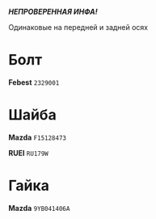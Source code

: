 ***НЕПРОВЕРЕННАЯ ИНФА!***

Одинаковые на передней и задней осях

# Болт

__Febest__ `2329001`

# Шайба

__Mazda__ `F15128473`

__RUEI__ `RU179W`

# Гайка

__Mazda__ `9YB041406A`